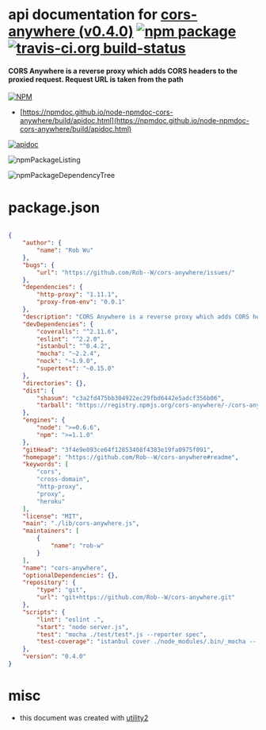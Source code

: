 # api documentation for  [cors-anywhere (v0.4.0)](https://github.com/Rob--W/cors-anywhere#readme)  [![npm package](https://img.shields.io/npm/v/npmdoc-cors-anywhere.svg?style=flat-square)](https://www.npmjs.org/package/npmdoc-cors-anywhere) [![travis-ci.org build-status](https://api.travis-ci.org/npmdoc/node-npmdoc-cors-anywhere.svg)](https://travis-ci.org/npmdoc/node-npmdoc-cors-anywhere)
#### CORS Anywhere is a reverse proxy which adds CORS headers to the proxied request. Request URL is taken from the path

[![NPM](https://nodei.co/npm/cors-anywhere.png?downloads=true&downloadRank=true&stars=true)](https://www.npmjs.com/package/cors-anywhere)

- [https://npmdoc.github.io/node-npmdoc-cors-anywhere/build/apidoc.html](https://npmdoc.github.io/node-npmdoc-cors-anywhere/build/apidoc.html)

[![apidoc](https://npmdoc.github.io/node-npmdoc-cors-anywhere/build/screenCapture.buildCi.browser.%252Ftmp%252Fbuild%252Fapidoc.html.png)](https://npmdoc.github.io/node-npmdoc-cors-anywhere/build/apidoc.html)

![npmPackageListing](https://npmdoc.github.io/node-npmdoc-cors-anywhere/build/screenCapture.npmPackageListing.svg)

![npmPackageDependencyTree](https://npmdoc.github.io/node-npmdoc-cors-anywhere/build/screenCapture.npmPackageDependencyTree.svg)



# package.json

```json

{
    "author": {
        "name": "Rob Wu"
    },
    "bugs": {
        "url": "https://github.com/Rob--W/cors-anywhere/issues/"
    },
    "dependencies": {
        "http-proxy": "1.11.1",
        "proxy-from-env": "0.0.1"
    },
    "description": "CORS Anywhere is a reverse proxy which adds CORS headers to the proxied request. Request URL is taken from the path",
    "devDependencies": {
        "coveralls": "^2.11.6",
        "eslint": "^2.2.0",
        "istanbul": "^0.4.2",
        "mocha": "~2.2.4",
        "nock": "~1.9.0",
        "supertest": "~0.15.0"
    },
    "directories": {},
    "dist": {
        "shasum": "c3a2fd475bb304922ec29fbd6442e5adcf356b06",
        "tarball": "https://registry.npmjs.org/cors-anywhere/-/cors-anywhere-0.4.0.tgz"
    },
    "engines": {
        "node": ">=0.6.6",
        "npm": ">=1.1.0"
    },
    "gitHead": "3f4e9e093ce64f12853408f4383e19fa0975f091",
    "homepage": "https://github.com/Rob--W/cors-anywhere#readme",
    "keywords": [
        "cors",
        "cross-domain",
        "http-proxy",
        "proxy",
        "heroku"
    ],
    "license": "MIT",
    "main": "./lib/cors-anywhere.js",
    "maintainers": [
        {
            "name": "rob-w"
        }
    ],
    "name": "cors-anywhere",
    "optionalDependencies": {},
    "repository": {
        "type": "git",
        "url": "git+https://github.com/Rob--W/cors-anywhere.git"
    },
    "scripts": {
        "lint": "eslint .",
        "start": "node server.js",
        "test": "mocha ./test/test*.js --reporter spec",
        "test-coverage": "istanbul cover ./node_modules/.bin/_mocha -- test/test.js --reporter spec"
    },
    "version": "0.4.0"
}
```



# misc
- this document was created with [utility2](https://github.com/kaizhu256/node-utility2)
